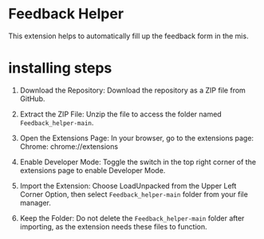 # Feedback Helper
 This extension helps to automatically fill up the feedback form in the mis.

# installing steps

1. Download the Repository: Download the repository as a ZIP file from GitHub.

2. Extract the ZIP File: Unzip the file to access the folder named `Feedback_helper-main`.

3. Open the Extensions Page: In your browser, go to the extensions page: Chrome: chrome://extensions

4. Enable Developer Mode: Toggle the switch in the top right corner of the extensions page to enable Developer Mode.

5. Import the Extension: Choose LoadUnpacked from the Upper Left Corner Option, then select `Feedback_helper-main` folder from your file manager.

6. Keep the Folder: Do not delete the `Feedback_helper-main` folder after importing, as the extension needs these files to function.

